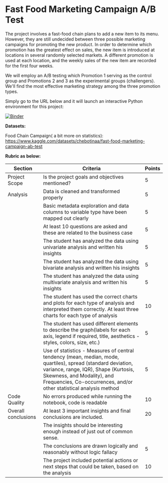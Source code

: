 # Fast Food Marketing Campaign A/B Test

The project involves a fast-food chain plans to add a new item to its menu. However, they are still undecided between three possible marketing campaigns for promoting the new product.  In order to determine which promotion has the greatest effect on sales, the new item is introduced at locations in several randomly selected markets. A different promotion is used at each location, and the weekly sales of the new item are recorded for the first four weeks.

We will employ an A/B testing which Promotion 1 serving as the control group and Promotions 2 and 3 as the experimental groups (challengers). We'll find the most effective marketing strategy among the three promotion types.

Simply go to the URL below and it will launch an interactive Python environment for this project:

[![Binder](https://mybinder.org/badge_logo.svg)](https://mybinder.org/v2/gh/tan-yong-sheng/business_analytics/main?labpath=iv+Data+Analysis+%28Insight+Generation%29%2FFinal+Project%2FAssignment+5%2FEDA_Final_Project.ipynb)

**Datasets:**

Food Chain Campaign( a bit more on statistics): https://www.kaggle.com/datasets/chebotinaa/fast-food-marketing-campaign-ab-test

**Rubric as below:**


| Section           | Criteria                                                                                                  | Points |
| ----------------- | --------------------------------------------------------------------------------------------------------- | ------ |
| Project Scope     | Is the project goals and objectives mentioned?                                                             | 5      |
| Analysis          | Data is cleaned and transformed properly                                                                   | 5      |
|                   | Basic metadata exploration and data columns to variable type have been mapped out clearly               | 5      |
|                   | At least 10 questions are asked and these are related to the business case                               | 5      |
|                   | The student has analyzed the data using univariate analysis and written his insights                     | 5      |
|                   | The student has analyzed the data using bivariate analysis and written his insights                       | 5      |
|                   | The student has analyzed the data using multivariate analysis and written his insights                     | 5      |
|                   | The student has used the correct charts and plots for each type of analysis and interpreted them correctly. At least three charts for each type of analysis | 10     |
|                   | The student has used different elements to describe the graph(labels for each axis, legend if required, title, aesthetics - styles, colors, size, etc.) | 5      |
|                   | Use of statistics - Measures of central tendency (mean, median, mode, quartiles), spread (standard deviation, variance, range, IQR), Shape (Kurtosis, Skewness, and Modality), and Frequencies, Co-occurrences, and/or other statistical analysis method | 5      |
| Code Quality      | No errors produced while running the notebook, code is readable                                           | 10     |
| Overall conclusions | At least 3 important insights and final conclusions are included.                                        | 20     |
|                   | The insights should be interesting enough instead of just out of common sense.                           |        |
|                   | The conclusions are drawn logically and reasonably without logic fallacy                                | 5      |
|                   | The project included potential actions or next steps that could be taken, based on the analysis           | 10     |
